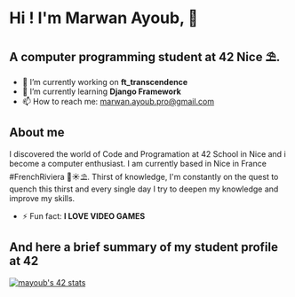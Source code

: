 # Hi ! I'm Marwan Ayoub, 👾

## A computer programming student at 42 Nice ⛱.

<!--
Here are some ideas to get you started:
-->
- 🔭 I’m currently working on **ft_transcendence**
- 🌱 I’m currently learning **Django Framework**
- 📫 How to reach me: <marwan.ayoub.pro@gmail.com>

## About me
I discovered the world of Code and Programation at 42 School in Nice and i become a computer enthusiast. I am currently based in Nice in France #FrenchRiviera 🌊☀️⛱. Thirst of knowledge, I'm constantly on the quest to quench this thirst and every single day I try to deepen my knowledge and improve my skills. 

- ⚡ Fun fact: **I LOVE VIDEO GAMES**


## And here a brief summary of my student profile at 42
[![mayoub's 42 stats](https://badge42.vercel.app/api/v2/cl4la6pb8001109mjpvay2o66/stats?cursusId=21&coalitionId=122)](https://github.com/JaeSeoKim/badge42)

<!--
- 👯 I’m looking to collaborate on ...
- 🤔 I’m looking for help with ...
- 💬 Ask me about ...

- 😄 Pronouns: ...

-->
